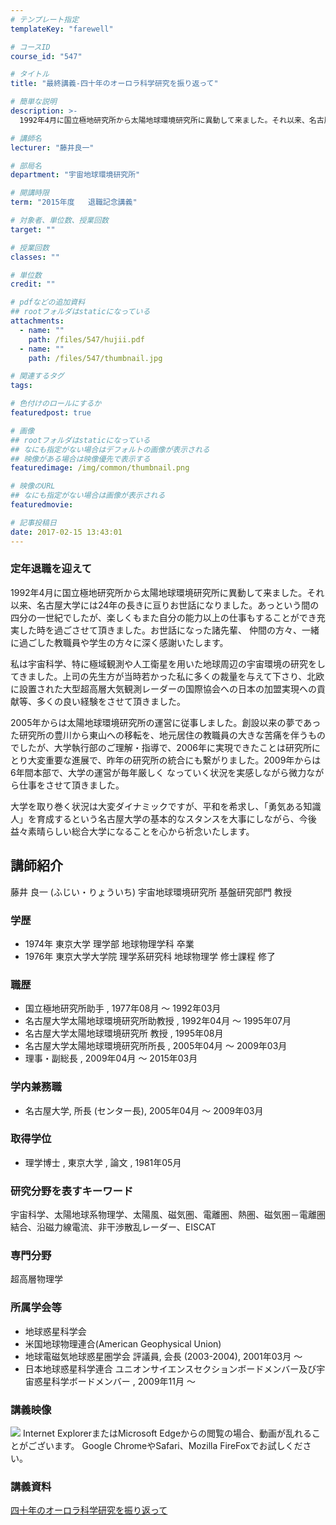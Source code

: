 ```yaml
---
# テンプレート指定
templateKey: "farewell"

# コースID
course_id: "547"

# タイトル
title: "最終講義-四十年のオーロラ科学研究を振り返って"

# 簡単な説明
description: >-
  1992年4月に国立極地研究所から太陽地球環境研究所に異動して来ました。それ以来、名古屋大学には24年の長きに亘りお世話になりました。あっという間の四分の一世紀でしたが、楽しくもまた自分の能力以上...

# 講師名
lecturer: "藤井良一"

# 部局名
department: "宇宙地球環境研究所"

# 開講時限
term: "2015年度	退職記念講義"

# 対象者、単位数、授業回数
target: ""

# 授業回数
classes: ""

# 単位数
credit: ""

# pdfなどの追加資料
## rootフォルダはstaticになっている
attachments: 
  - name: "" 
    path: /files/547/hujii.pdf
  - name: "" 
    path: /files/547/thumbnail.jpg

# 関連するタグ
tags:

# 色付けのロールにするか
featuredpost: true

# 画像
## rootフォルダはstaticになっている
## なにも指定がない場合はデフォルトの画像が表示される
## 映像がある場合は映像優先で表示する
featuredimage: /img/common/thumbnail.png

# 映像のURL
## なにも指定がない場合は画像が表示される
featuredmovie: 

# 記事投稿日
date: 2017-02-15 13:43:01
---
```


### 定年退職を迎えて

1992年4月に国立極地研究所から太陽地球環境研究所に異動して来ました。それ以来、名古屋大学には24年の長きに亘りお世話になりました。あっという間の四分の一世紀でしたが、楽しくもまた自分の能力以上の仕事もすることができ充実した時を過ごさせて頂きました。お世話になった諸先輩、 仲間の方々、一緒に過ごした教職員や学生の方々に深く感謝いたします。

私は宇宙科学、特に極域観測や人工衛星を用いた地球周辺の宇宙環境の研究をしてきました。上司の先生方が当時若かった私に多くの裁量を与えて下さり、北欧に設置された大型超高層大気観測レーダーの国際協会への日本の加盟実現への貢献等、多くの良い経験をさせて頂きました。

2005年からは太陽地球環境研究所の運営に従事しました。創設以来の夢であった研究所の豊川から東山への移転を、地元居住の教職員の大きな苦痛を伴うものでしたが、大学執行部のご理解・指導で、2006年に実現できたことは研究所にとり大変重要な進展で、昨年の研究所の統合にも繋がりました。2009年からは6年間本部で、大学の運営が毎年厳しく なっていく状況を実感しながら微力ながら仕事をさせて頂きました。

大学を取り巻く状況は大変ダイナミックですが、平和を希求し、「勇気ある知識人」を育成するという名古屋大学の基本的なスタンスを大事にしながら、今後益々素晴らしい総合大学になることを心から祈念いたします。


## 講師紹介

藤井 良一 (ふじい・りょういち) 宇宙地球環境研究所 基盤研究部門 教授

### 学歴

* 1974年 東京大学 理学部 地球物理学科 卒業
* 1976年 東京大学大学院 理学系研究科 地球物理学 修士課程 修了

### 職歴

* 国立極地研究所助手 , 1977年08月 ～ 1992年03月
* 名古屋大学太陽地球環境研究所助教授 , 1992年04月 ～ 1995年07月
* 名古屋大学太陽地球環境研究所 教授 , 1995年08月
* 名古屋大学太陽地球環境研究所所長 , 2005年04月 ～ 2009年03月
* 理事・副総長 , 2009年04月 ～ 2015年03月

### 学内兼務職

* 名古屋大学, 所長 (センター長), 2005年04月 ～ 2009年03月

### 取得学位

* 理学博士 , 東京大学 , 論文 , 1981年05月

### 研究分野を表すキーワード

宇宙科学、太陽地球系物理学、太陽風、磁気圏、電離圏、熱圏、磁気圏－電離圏結合、沿磁力線電流、非干渉散乱レーダー、EISCAT

### 専門分野

超高層物理学

### 所属学会等

* 地球惑星科学会
* 米国地球物理連合(American Geophysical Union)
* 地球電磁気地球惑星圏学会 評議員, 会長 (2003-2004), 2001年03月 ～
* 日本地球惑星科学連合 ユニオンサイエンスセクションボードメンバー及び宇宙惑星科学ボードメンバー , 2009年11月 ～


### 講義映像

![](/files/547/thumbnail.jpg) Internet ExplorerまたはMicrosoft Edgeからの閲覧の場合、動画が乱れることがございます。
Google ChromeやSafari、Mozilla FireFoxでお試しください。

### 講義資料

[四十年のオーロラ科学研究を振り返って](/files/547/hujii.pdf) 
